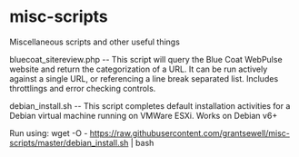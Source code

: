# misc-scripts
Miscellaneous scripts and other useful things

bluecoat_sitereview.php
-- This script will query the Blue Coat WebPulse website and return the categorization of a URL. It can be run actively against a single URL, or referencing a line break separated list. Includes throttlings and error checking controls.

debian_install.sh
-- This script completes default installation activities for a Debian virtual machine running on VMWare ESXi. Works on Debian v6+

Run using: wget -O - https://raw.githubusercontent.com/grantsewell/misc-scripts/master/debian_install.sh | bash
